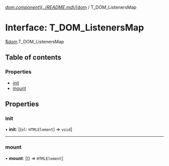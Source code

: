 [$dom.component](../README.md) / [$dom](../modules/dom.md) / T\_DOM\_ListenersMap

# Interface: T\_DOM\_ListenersMap

[$dom](../modules/dom.md).T_DOM_ListenersMap

## Table of contents

### Properties

- [init](dom.T_DOM_ListenersMap.md#init)
- [mount](dom.T_DOM_ListenersMap.md#mount)

## Properties

### init

• **init**: [(`el`: `HTMLElement`) => `void`]

___

### mount

• **mount**: [() => `HTMLElement`]
